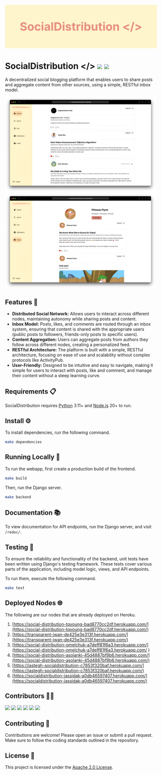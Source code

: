 ![](https://github.com/cmput-404-transparent/social-distribution/blob/main/images/social-distribution-banner.jpg)

# SocialDistribution </> <img src="https://img.shields.io/badge/React-20232A?style=for-the-badge&logo=react&logoColor=61DAFB" /> <img src="https://img.shields.io/badge/Python-FFD43B?style=for-the-badge&logo=python&logoColor=blue" />
A decentralized social blogging platform that enables users to share posts and aggregate content from other sources, using a simple, RESTful inbox model.

<img src="https://github.com/cmput-404-transparent/social-distribution/blob/main/images/sample-stream-screenshot.png" width="500"/> <img src="https://github.com/cmput-404-transparent/social-distribution/blob/main/images/sample-profile-screenshot.png" width="500" />

## Features 🌟
- <b>Distributed Social Network:</b> Allows users to interact across different nodes, maintaining autonomy while sharing posts and content.
- <b>Inbox Model:</b> Posts, likes, and comments are routed through an inbox system, ensuring that content is shared with the appropriate users (public posts to followers, friends-only posts to specific users).
- <b>Content Aggregation:</b> Users can aggregate posts from authors they follow across different nodes, creating a personalized feed.
- <b>RESTful Architecture:</b> The platform is built with a simple, RESTful architecture, focusing on ease of use and scalability without complex protocols like ActivityPub.
- <b>User-Friendly:</b> Designed to be intuitive and easy to navigate, making it simple for users to interact with posts, like and comment, and manage their content without a steep learning curve.

## Requirements 📋
SocialDistribution requires <a href="https://www.python.org/downloads/">Python</a> 3.11+ and <a href="https://nodejs.org/en/download/package-manager">Node.js</a> 20+ to run.

## Install ⚙️
To install dependencies, run the following command.
```bash  
make dependencies  
```

## Running Locally 🚀
To run the webapp, first create a production build of the frontend.
```bash
make build
```
Then, run the Django server.
```bash
make backend
```

## Documentation 📚
To view documentation for API endpoints, run the Django server, and visit `/redoc/`.

## Testing 🧪
To ensure the reliability and functionality of the backend, unit tests have been written using Django's testing framework. These tests cover various parts of the application, including model logic, views, and API endpoints.

To run them, execute the following command.
```bash
make test
```

## Deployed Nodes 🌐
The following are our nodes that are already deployed on Heroku.
1. [https://social-distribution-tqyoung-bad8770cc2df.herokuapp.com/](https://social-distribution-tqyoung-bad8770cc2df.herokuapp.com/)
2. [https://transparent-jwan-de425e3e313f.herokuapp.com/](https://transparent-jwan-de425e3e313f.herokuapp.com/)
3. [https://social-distribution-omelchuk-a7deff81f6a3.herokuapp.com/](https://social-distribution-omelchuk-a7deff81f6a3.herokuapp.com/ )
4. [https://social-distribution-asolanki-45d4887bf9b6.herokuapp.com/](https://social-distribution-asolanki-45d4887bf9b6.herokuapp.com/)
5. [https://jastegh-socialdistribution-c7853f320baf.herokuapp.com/](https://jastegh-socialdistribution-c7853f320baf.herokuapp.com/)
6. [https://socialdistribution-jassidak-a0db46597407.herokuapp.com/](https://socialdistribution-jassidak-a0db46597407.herokuapp.com/)

## Contributors 👩‍💻
<div>  
<a href="https://github.com/Maia580"><img src="https://images.weserv.nl/?url=https://github.com/Maia580.png?v=4&h=50&w=50&fit=cover&mask=circle&maxage=7d"/></a>
<a href="https://github.com/hamsandvich"><img src="https://images.weserv.nl/?url=https://github.com/hamsandvich.png?v=4&h=50&w=50&fit=cover&mask=circle&maxage=7d"/></a>
<a href="https://github.com/Abhi1410-lab"><img src="https://images.weserv.nl/?url=https://github.com/Abhi1410-lab.png?v=4&h=50&w=50&fit=cover&mask=circle&maxage=7d"/></a>
<a href="https://github.com/Jastegh"><img src="https://images.weserv.nl/?url=https://github.com/Jastegh.png?v=4&h=50&w=50&fit=cover&mask=circle&maxage=7d"/></a>
<a href="https://github.com/jassidaksingh"><img src="https://images.weserv.nl/?url=https://github.com/jassidaksingh.png?v=4&h=50&w=50&fit=cover&mask=circle&maxage=7d"/></a>
<a href="https://github.com/tammy-young"><img src="https://images.weserv.nl/?url=https://github.com/tammy-young.png?v=4&h=50&w=50&fit=cover&mask=circle&maxage=7d"/></a>
</div>  

## Contributing 🤝
Contributions are welcome! Please open an issue or submit a pull request. Make sure to follow the coding standards outlined in the repository.

## License 📜
This project is licensed under the [Apache 2.0 License](https://github.com/cmput-404-transparent/social-distribution?tab=Apache-2.0-1-ov-file).
